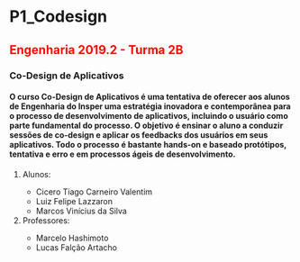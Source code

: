 <h1>P1_Codesign</h1>
<h2><font color=red>Engenharia 2019.2 - Turma 2B</font></h1>

<h3>Co-Design de Aplicativos</h2>

<h4> O curso Co-Design de Aplicativos é uma tentativa de oferecer aos alunos de Engenharia do Insper uma estratégia inovadora e contemporânea para o processo de desenvolvimento de aplicativos, incluindo o usuário como parte fundamental do processo. O objetivo é ensinar o aluno a conduzir sessões de co-design e aplicar os feedbacks dos usuários em seus aplicativos. Todo o processo é bastante hands-on e baseado protótipos, tentativa e erro e em processos ágeis de desenvolvimento.</h3>
<ol>
   <li>Alunos: </li>
   <ul>
       <li>Cicero Tiago Carneiro Valentim</li>
       <li>Luiz Felipe Lazzaron</li>
       <li>Marcos Vinícius da Silva</li>
   </ul>
   <li>Professores:</li>
   <ul>
      <li>Marcelo Hashimoto</li>
      <li>Lucas Falção Artacho</li>
   </ul>
   <p></p>
</ol>

